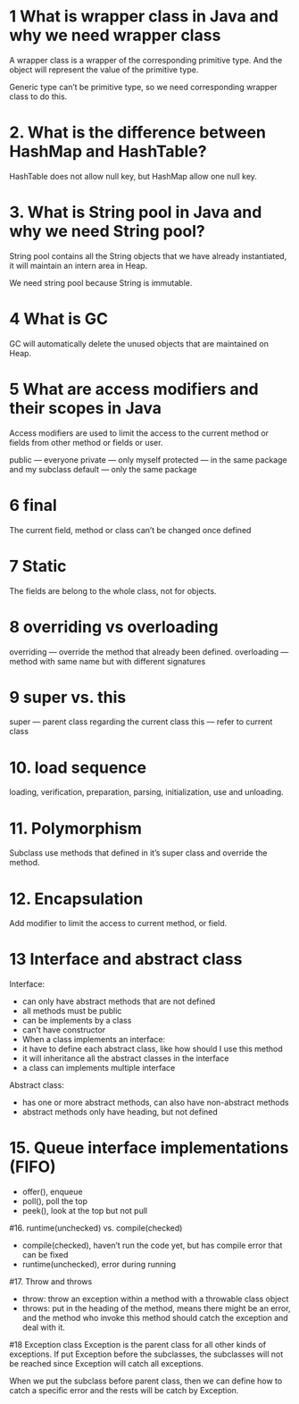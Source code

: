# 1 What is wrapper class in Java and why we need wrapper class

A wrapper class is a wrapper of the corresponding primitive type. And the object will represent the value of the primitive type.

Generic type can’t be primitive type, so we need corresponding wrapper class to do this. 

# 2. What is the difference between HashMap and HashTable?

HashTable does not allow null key, but HashMap allow one null key.

# 3. What is String pool in Java and why we need String pool?

String pool contains all the String objects that we have already instantiated, it will maintain an intern area in Heap.

We need string pool because String is immutable. 

# 4 What is GC

GC will automatically delete the unused objects that are maintained on Heap.

# 5 What are access modifiers and their scopes in Java 
Access modifiers are used to limit the access to the current method or fields from other method or fields or user.

public — everyone
private — only myself
protected — in the same package and my subclass
default — only the same package

# 6 final
The current field, method or class can’t be changed once defined

# 7 Static
The fields are belong to the whole class, not for objects. 

# 8 overriding vs overloading
overriding — override the method that already been defined.
overloading — method with same name but with different signatures

# 9 super vs. this
super — parent class regarding the current class
this — refer to current class

# 10. load sequence
loading, verification, preparation, parsing, initialization, use and unloading.

# 11. Polymorphism
Subclass use methods that defined in it’s super class and override the method. 

# 12. Encapsulation
Add modifier to limit the access to current method, or field.

# 13 Interface and abstract class

Interface:
- can only have abstract methods that are not defined
- all methods must be public
- can be implements by a class
- can’t have constructor
- When a class implements an interface:
- it have to define each abstract class, like how should I use this method
- it will inheritance all the abstract classes in the interface
- a class can implements multiple interface


Abstract class:
- has one or more abstract methods, can also have non-abstract methods
- abstract methods only have heading, but not defined


# 15. Queue interface implementations  (FIFO)
- offer(), enqueue
- poll(), poll the top
- peek(), look at the top but not pull

#16. runtime(unchecked) vs. compile(checked)
- compile(checked), haven’t run the code yet, but has compile error that can be fixed
- runtime(unchecked), error during running

#17. Throw and throws
- throw: throw an exception within a method with a throwable class object
- throws: put in the heading of the method, means there might be an error, and the method who invoke this method should catch the exception and deal with it.

#18 Exception class
Exception is the parent class for all other kinds of exceptions. If put Exception before the subclasses, the subclasses will not be reached since Exception will catch all exceptions. 

When we put the subclass before parent class, then we can define how to catch a specific error and the rests will be catch by Exception.
